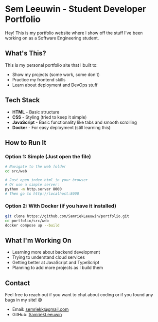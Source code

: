 # Sem Leeuwin - Student Developer Portfolio

Hey! This is my portfolio website where I show off the stuff I've been working on as a Software Engineering student.

## What's This?

This is my personal portfolio site that I built to:
- Show my projects (some work, some don't)
- Practice my frontend skills
- Learn about deployment and DevOps stuff

## Tech Stack

- **HTML** - Basic structure
- **CSS** - Styling (tried to keep it simple)
- **JavaScript** - Basic functionality like tabs and smooth scrolling
- **Docker** - For easy deployment (still learning this)

## How to Run It

### Option 1: Simple (Just open the file)
```bash
# Navigate to the web folder
cd src/web

# Just open index.html in your browser
# Or use a simple server:
python -m http.server 8000
# Then go to http://localhost:8000
```

### Option 2: With Docker (if you have it installed)
```bash
git clone https://github.com/SamriekLeeuwin/portfolio.git
cd portfolio/src/web
docker compose up --build
```

## What I'm Working On

- Learning more about backend development
- Trying to understand cloud services
- Getting better at JavaScript and TypeScript
- Planning to add more projects as I build them

## Contact

Feel free to reach out if you want to chat about coding or if you found any bugs in my site! 😅

- Email: semriekk@gmail.com
- GitHub: [SamriekLeeuwin](https://github.com/SamriekLeeuwin)

